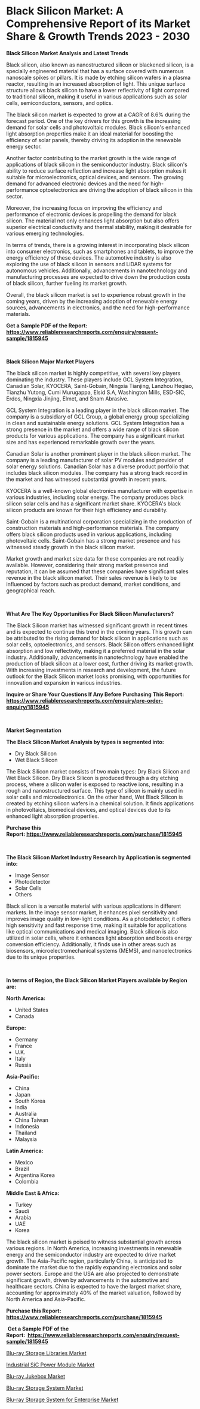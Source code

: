 <p><h1>Black Silicon Market: A Comprehensive Report of its Market Share & Growth Trends 2023 - 2030</h1></p><p><strong>Black Silicon Market Analysis and Latest Trends</strong></p>
<p><p>Black silicon, also known as nanostructured silicon or blackened silicon, is a specially engineered material that has a surface covered with numerous nanoscale spikes or pillars. It is made by etching silicon wafers in a plasma reactor, resulting in an increased absorption of light. This unique surface structure allows black silicon to have a lower reflectivity of light compared to traditional silicon, making it useful in various applications such as solar cells, semiconductors, sensors, and optics.</p><p>The black silicon market is expected to grow at a CAGR of 8.6% during the forecast period. One of the key drivers for this growth is the increasing demand for solar cells and photovoltaic modules. Black silicon's enhanced light absorption properties make it an ideal material for boosting the efficiency of solar panels, thereby driving its adoption in the renewable energy sector.</p><p>Another factor contributing to the market growth is the wide range of applications of black silicon in the semiconductor industry. Black silicon's ability to reduce surface reflection and increase light absorption makes it suitable for microelectronics, optical devices, and sensors. The growing demand for advanced electronic devices and the need for high-performance optoelectronics are driving the adoption of black silicon in this sector.</p><p>Moreover, the increasing focus on improving the efficiency and performance of electronic devices is propelling the demand for black silicon. The material not only enhances light absorption but also offers superior electrical conductivity and thermal stability, making it desirable for various emerging technologies.</p><p>In terms of trends, there is a growing interest in incorporating black silicon into consumer electronics, such as smartphones and tablets, to improve the energy efficiency of these devices. The automotive industry is also exploring the use of black silicon in sensors and LiDAR systems for autonomous vehicles. Additionally, advancements in nanotechnology and manufacturing processes are expected to drive down the production costs of black silicon, further fueling its market growth.</p><p>Overall, the black silicon market is set to experience robust growth in the coming years, driven by the increasing adoption of renewable energy sources, advancements in electronics, and the need for high-performance materials.</p></p>
<p><strong>Get a Sample PDF of the Report:&nbsp; <a href="https://www.reliableresearchreports.com/enquiry/request-sample/1815945">https://www.reliableresearchreports.com/enquiry/request-sample/1815945</a></strong></p>
<p>&nbsp;</p>
<p><strong>Black Silicon Major Market Players</strong></p>
<p><p>The black silicon market is highly competitive, with several key players dominating the industry. These players include GCL System Integration, Canadian Solar, KYOCERA, Saint-Gobain, Ningxia Tianjing, Lanzhou Heqiao, Tianzhu Yutong, Cumi Murugappa, Elsid S.A, Washington Mills, ESD-SIC, Erdos, Ningxia Jinjing, Elmet, and Snam Abrasive.</p><p>GCL System Integration is a leading player in the black silicon market. The company is a subsidiary of GCL Group, a global energy group specializing in clean and sustainable energy solutions. GCL System Integration has a strong presence in the market and offers a wide range of black silicon products for various applications. The company has a significant market size and has experienced remarkable growth over the years.</p><p>Canadian Solar is another prominent player in the black silicon market. The company is a leading manufacturer of solar PV modules and provider of solar energy solutions. Canadian Solar has a diverse product portfolio that includes black silicon modules. The company has a strong track record in the market and has witnessed substantial growth in recent years.</p><p>KYOCERA is a well-known global electronics manufacturer with expertise in various industries, including solar energy. The company produces black silicon solar cells and has a significant market share. KYOCERA's black silicon products are known for their high efficiency and durability.</p><p>Saint-Gobain is a multinational corporation specializing in the production of construction materials and high-performance materials. The company offers black silicon products used in various applications, including photovoltaic cells. Saint-Gobain has a strong market presence and has witnessed steady growth in the black silicon market.</p><p>Market growth and market size data for these companies are not readily available. However, considering their strong market presence and reputation, it can be assumed that these companies have significant sales revenue in the black silicon market. Their sales revenue is likely to be influenced by factors such as product demand, market conditions, and geographical reach.</p></p>
<p>&nbsp;</p>
<p><strong>What Are The Key Opportunities For Black Silicon Manufacturers?</strong></p>
<p><p>The Black Silicon market has witnessed significant growth in recent times and is expected to continue this trend in the coming years. This growth can be attributed to the rising demand for black silicon in applications such as solar cells, optoelectronics, and sensors. Black Silicon offers enhanced light absorption and low reflectivity, making it a preferred material in the solar industry. Additionally, advancements in nanotechnology have enabled the production of black silicon at a lower cost, further driving its market growth. With increasing investments in research and development, the future outlook for the Black Silicon market looks promising, with opportunities for innovation and expansion in various industries.</p></p>
<p><strong>Inquire or Share Your Questions If Any Before Purchasing This Report: <a href="https://www.reliableresearchreports.com/enquiry/pre-order-enquiry/1815945">https://www.reliableresearchreports.com/enquiry/pre-order-enquiry/1815945</a></strong></p>
<p>&nbsp;</p>
<p><strong>Market Segmentation</strong></p>
<p><strong>The Black Silicon Market Analysis by types is segmented into:</strong></p>
<p><ul><li>Dry Black Silicon</li><li>Wet Black Silicon</li></ul></p>
<p><p>The Black Silicon market consists of two main types: Dry Black Silicon and Wet Black Silicon. Dry Black Silicon is produced through a dry etching process, where a silicon wafer is exposed to reactive ions, resulting in a rough and nanostructured surface. This type of silicon is mainly used in solar cells and microelectronics. On the other hand, Wet Black Silicon is created by etching silicon wafers in a chemical solution. It finds applications in photovoltaics, biomedical devices, and optical devices due to its enhanced light absorption properties.</p></p>
<p><strong>Purchase this Report:&nbsp;<a href="https://www.reliableresearchreports.com/purchase/1815945">https://www.reliableresearchreports.com/purchase/1815945</a></strong></p>
<p>&nbsp;</p>
<p><strong>The Black Silicon Market Industry Research by Application is segmented into:</strong></p>
<p><ul><li>Image Sensor</li><li>Photodetector</li><li>Solar Cells</li><li>Others</li></ul></p>
<p><p>Black silicon is a versatile material with various applications in different markets. In the image sensor market, it enhances pixel sensitivity and improves image quality in low-light conditions. As a photodetector, it offers high sensitivity and fast response time, making it suitable for applications like optical communications and medical imaging. Black silicon is also utilized in solar cells, where it enhances light absorption and boosts energy conversion efficiency. Additionally, it finds use in other areas such as biosensors, microelectromechanical systems (MEMS), and nanoelectronics due to its unique properties.</p></p>
<p>&nbsp;</p>
<p><strong>In terms of Region, the Black Silicon Market Players available by Region are:</strong></p>
<p>
    <p> <strong> North America: </strong>
        <ul>
            <li>United States</li>
            <li>Canada</li>
        </ul>
        </p> 
    <p> <strong> Europe: </strong>
        <ul>
            <li>Germany</li>
            <li>France</li>
            <li>U.K.</li>
            <li>Italy</li>
            <li>Russia</li>
        </ul>
        </p> 
    <p> <strong> Asia-Pacific: </strong>
        <ul>
            <li>China</li>
            <li>Japan</li>
            <li>South Korea</li>
            <li>India</li>
            <li>Australia</li>
            <li>China Taiwan</li>
            <li>Indonesia</li>
            <li>Thailand</li>
            <li>Malaysia</li>
        </ul>
        </p> 
    <p> <strong> Latin America: </strong>
        <ul>
            <li>Mexico</li>
            <li>Brazil</li>
            <li>Argentina Korea</li>
            <li>Colombia</li>
        </ul>
        </p> 
    <p> <strong> Middle East & Africa: </strong>
        <ul>
            <li>Turkey</li>
            <li>Saudi</li>
            <li>Arabia</li>
            <li>UAE</li>
            <li>Korea</li>
        </ul>
    </p>
    </p>
<p><p>The black silicon market is poised to witness substantial growth across various regions. In North America, increasing investments in renewable energy and the semiconductor industry are expected to drive market growth. The Asia-Pacific region, particularly China, is anticipated to dominate the market due to the rapidly expanding electronics and solar power sectors. Europe and the USA are also projected to demonstrate significant growth, driven by advancements in the automotive and healthcare sectors. China is expected to have the largest market share, accounting for approximately 40% of the market valuation, followed by North America and Asia-Pacific.</p></p>
<p><strong>Purchase this Report: <a href="https://www.reliableresearchreports.com/purchase/1815945">https://www.reliableresearchreports.com/purchase/1815945</a></strong></p>
<p>&nbsp;<strong>Get a Sample PDF of the Report:&nbsp;&nbsp;<a href="https://www.reliableresearchreports.com/enquiry/request-sample/1815945">https://www.reliableresearchreports.com/enquiry/request-sample/1815945</a></strong></p>
<p><strong></strong></p>
<p><p><a href="https://medium.com/@chiragreportprime/blu-ray-storage-libraries-market-comprehensive-assessment-by-type-application-and-geography-338fa587def9">Blu-ray Storage Libraries Market</a></p><p><a href="https://medium.com/@charvi.reportprime/industrial-sic-power-module-market-comprehensive-assessment-by-type-application-and-geography-f10e2e48779c">Industrial SiC Power Module Market</a></p><p><a href="https://medium.com/@rahul.reportprime/blu-ray-jukebox-market-analysis-and-sze-forecasted-for-period-from-2023-to-2030-e1fbc54de9af">Blu-ray Jukebox Market</a></p><p><a href="https://medium.com/@prachi.reportprime/blu-ray-storage-system-market-trends-forecast-and-competitive-analysis-to-2030-2d9536a2b8ff">Blu-ray Storage System Market</a></p><p><a href="https://medium.com/@sainreportprime/blu-ray-storage-system-for-enterprise-market-competitive-analysis-market-trends-and-forecast-to-3279f7711243">Blu-ray Storage System for Enterprise Market</a></p></p>